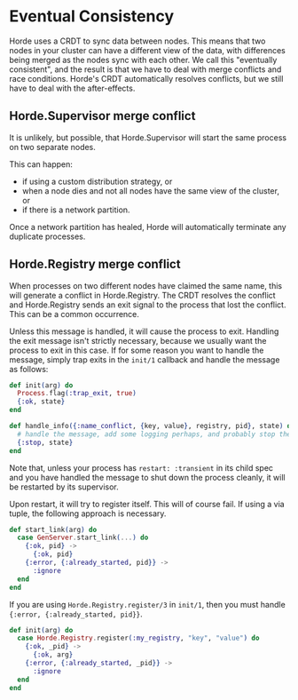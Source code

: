 # Eventual Consistency

Horde uses a CRDT to sync data between nodes. This means that two nodes in your cluster can have a different view of the data, with differences being merged as the nodes sync with each other. We call this "eventually consistent", and the result is that we have to deal with merge conflicts and race conditions. Horde's CRDT automatically resolves conflicts, but we still have to deal with the after-effects.

## Horde.Supervisor merge conflict

It is unlikely, but possible, that Horde.Supervisor will start the same process on two separate nodes.

This can happen:
- if using a custom distribution strategy, or
- when a node dies and not all nodes have the same view of the cluster, or
- if there is a network partition.

Once a network partition has healed, Horde will automatically terminate any duplicate processes.

## Horde.Registry merge conflict

When processes on two different nodes have claimed the same name, this will generate a conflict in Horde.Registry. The CRDT resolves the conflict and Horde.Registry sends an exit signal to the process that lost the conflict. This can be a common occurrence.

Unless this message is handled, it will cause the process to exit. Handling the exit message isn't strictly necessary, because we usually want the process to exit in this case. If for some reason you want to handle the message, simply trap exits in the `init/1` callback and handle the message as follows:

```elixir
def init(arg) do
  Process.flag(:trap_exit, true)
  {:ok, state}
end

def handle_info({:name_conflict, {key, value}, registry, pid}, state) do
  # handle the message, add some logging perhaps, and probably stop the GenServer.
  {:stop, state}
end
```

Note that, unless your process has `restart: :transient` in its child spec and you have handled the message to shut down the process cleanly, it will be restarted by its supervisor.

Upon restart, it will try to register itself. This will of course fail. If using a via tuple, the following approach is necessary.

```elixir
def start_link(arg) do
  case GenServer.start_link(...) do
    {:ok, pid} ->
      {:ok, pid}
    {:error, {:already_started, pid}} ->
      :ignore
  end
end
```

If you are using `Horde.Registry.register/3` in `init/1`, then you must handle `{:error, {:already_started, pid}}`.

```elixir
def init(arg) do
  case Horde.Registry.register(:my_registry, "key", "value") do
    {:ok, _pid} ->
      {:ok, arg}
    {:error, {:already_started, _pid}} ->
      :ignore
  end
end
```
